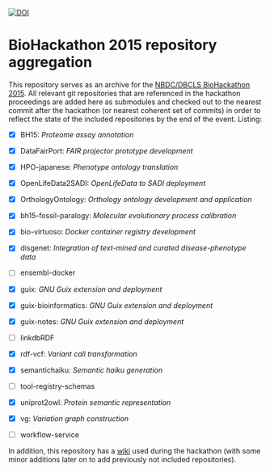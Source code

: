 [![DOI](https://zenodo.org/badge/34372729.svg)](https://zenodo.org/badge/latestdoi/34372729)

# BioHackathon 2015 repository aggregation

This repository serves as an archive for the [NBDC/DBCLS BioHackathon 2015](http://2015.biohackathon.org).
All relevant git repositories that are referenced in the hackathon proceedings are added here as
submodules and checked out to the nearest commit after the hackathon (or nearest coherent set of commits)
in order to reflect the state of the included repositories by the end of the event. Listing:

- [x] BH15: _Proteome assay annotation_
- [x] DataFairPort: _FAIR projector prototype development_
- [x] HPO-japanese: _Phenotype ontology translation_
- [x] OpenLifeData2SADI: _OpenLifeData to SADI deployment_
- [x] OrthologyOntology: _Orthology ontology development and application_
- [x] bh15-fossil-paralogy: _Molecular evolutionary process calibration_
- [x] bio-virtuoso: _Docker container registry development_
- [x] disgenet: _Integration of text-mined and curated disease-phenotype data_
- [ ] ensembl-docker
- [x] guix: _GNU Guix extension and deployment_
- [x] guix-bioinformatics: _GNU Guix extension and deployment_
- [x] guix-notes: _GNU Guix extension and deployment_
- [ ] linkdbRDF
- [x] rdf-vcf: _Variant call transformation_
- [x] semantichaiku: _Semantic haiku generation_
- [ ] tool-registry-schemas
- [x] uniprot2owl: _Protein semantic representation_
- [x] vg: _Variation graph construction_
- [ ] workflow-service


In addition, this repository has a [wiki](https://github.com/dbcls/bh15/wiki) used during the hackathon
(with some minor additions later on to add previously not included repositories).


